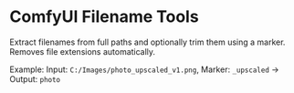 # ComfyUI Filename Tools

Extract filenames from full paths and optionally trim them using a marker.
Removes file extensions automatically.

Example:
Input: `C:/Images/photo_upscaled_v1.png`, Marker: `_upscaled` → Output: `photo`
